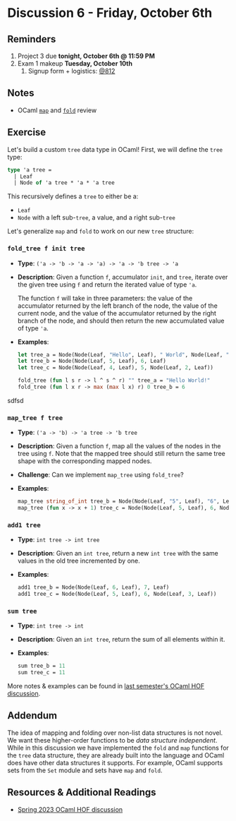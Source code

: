 # Discussion 6 - Friday, October 6th

## Reminders

1. Project 3 due **tonight, October 6th @ 11:59 PM**
1. Exam 1 makeup **Tuesday, October 10th**
   1. Signup form + logistics: [@812](https://piazza.com/class/lkimk0rc39wfi/post/812)

## Notes

- OCaml [`map`](https://github.com/cmsc330-umd/spring23/tree/main/discussions/d4_hof#part-1-map) and [`fold`](https://github.com/cmsc330-umd/spring23/tree/main/discussions/d4_hof#part-2-fold) review

## Exercise

Let's build a custom `tree` data type in OCaml! First, we will define the `tree` type:

```ocaml
type 'a tree =
  | Leaf
  | Node of 'a tree * 'a * 'a tree
```

This recursively defines a `tree` to either be a:

- `Leaf`
- `Node` with a left sub-`tree`, a value, and a right sub-`tree`

Let's generalize `map` and `fold` to work on our new `tree` structure:

### `fold_tree f init tree`

- **Type**: `('a -> 'b -> 'a -> 'a) -> 'a -> 'b tree -> 'a`
- **Description**: Given a function `f`, accumulator `init`, and `tree`, iterate over the given tree using `f` and return the iterated value of type `'a`.

  The function `f` will take in three parameters: the value of the accumulator returned by the left branch of the node, the value of the current node, and the value of the accumulator returned by the right branch of the node, and should then return the new accumulated value of type `'a`.

- **Examples**:

  ```ocaml
  let tree_a = Node(Node(Leaf, "Hello", Leaf), " World", Node(Leaf, "!", Leaf))
  let tree_b = Node(Node(Leaf, 5, Leaf), 6, Leaf)
  let tree_c = Node(Node(Leaf, 4, Leaf), 5, Node(Leaf, 2, Leaf))

  fold_tree (fun l s r -> l ^ s ^ r) "" tree_a = "Hello World!"
  fold_tree (fun l x r -> max (max l x) r) 0 tree_b = 6
  ```
sdfsd
### `map_tree f tree`

- **Type**: `('a -> 'b) -> 'a tree -> 'b tree`
- **Description**: Given a function `f`, map all the values of the nodes in the tree using `f`. Note that the mapped tree should still return the same tree shape with the corresponding mapped nodes.
- **Challenge**: Can we implement `map_tree` using `fold_tree`?
- **Examples**:

  ```ocaml
  map_tree string_of_int tree_b = Node(Node(Leaf, "5", Leaf), "6", Leaf)
  map_tree (fun x -> x + 1) tree_c = Node(Node(Leaf, 5, Leaf), 6, Node(Leaf, 3, Leaf))
  ```

### `add1 tree`

- **Type**: `int tree -> int tree`
- **Description**: Given an `int tree`, return a new `int tree` with the same values in the old tree incremented by one.
- **Examples**:

  ```ocaml
  add1 tree_b = Node(Node(Leaf, 6, Leaf), 7, Leaf)
  add1 tree_c = Node(Node(Leaf, 5, Leaf), 6, Node(Leaf, 3, Leaf))
  ```

### `sum tree`

- **Type**: `int tree -> int`
- **Description**: Given an `int tree`, return the sum of all elements within it.
- **Examples**:

  ```ocaml
  sum tree_b = 11
  sum tree_c = 11
  ```

More notes & examples can be found in [last semester's OCaml HOF discussion](https://github.com/cmsc330-umd/spring23/tree/main/discussions/d4_hof).

## Addendum

The idea of mapping and folding over non-list data structures is not novel. We want these higher-order functions to be _data structure independent_. While in this discussion we have implemented the `fold` and `map` functions for the `tree` data structure, they are already built into the language and OCaml does have other data structures it supports. For example, OCaml supports sets from the `Set` module and sets have `map` and `fold`.

## Resources & Additional Readings

- [Spring 2023 OCaml HOF discussion](https://github.com/cmsc330-umd/spring23/tree/main/discussions/d4_hof)
